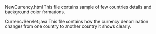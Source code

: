 NewCurrency.html
This file contains sample of few countries details and background color formations.

CurrencyServlet.java
This file contains how the currency denomination changes from one country to another country it shows clearly.
